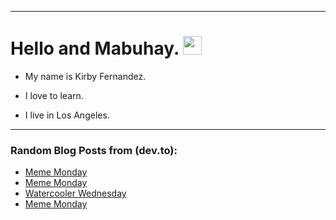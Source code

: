 
<img src="https://komarev.com/ghpvc/?username=kirbygit&style=flat-square&color=blue" alt=""/>

---
<h1>
  Hello and Mabuhay.
  <img src="https://media.giphy.com/media/hvRJCLFzcasrR4ia7z/giphy.gif" width="30px"/>
</h1>

- My name is Kirby Fernandez.

- I love to learn.

- I live in Los Angeles.

---

### Random Blog Posts from (dev.to):
<!-- BLOG-POST-LIST:START -->
- [Meme Monday](https://dev.to/ben/meme-monday-5b9c)
- [Meme Monday](https://dev.to/ben/meme-monday-53am)
- [Watercooler Wednesday](https://dev.to/ben/watercooler-wednesday-5bel)
- [Meme Monday](https://dev.to/ben/meme-monday-13l3)
<!-- BLOG-POST-LIST:END -->
